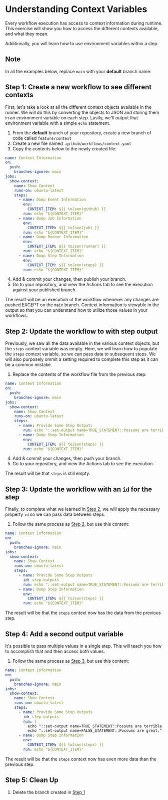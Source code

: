 # Understanding Context Variables
Every workflow execution has access to context information during runtime. This exercise will show you how to access the different contexts available, and what they mean.

Additionally, you will learn how to use environment variables within a step.

## Note
In all the examples below, replace `main` with your **default** branch name:

## Step 1: Create a new workflow to see different contexts
First, let's take a look at all the different context objects available in the runner. We will do this by converting the objects to JSON and storing them in an environment variable on each step. Lastly, we'll output that environment variable with a simple `echo` statement.

1. From the **default** branch of your repository, create a new branch of code called `feature/context`
2. Create a new file named `.github/workflows/context.yaml`
3. Copy the contents below to the newly created file:

```yaml
name: Context Information
on:
  push:
    branches-ignore: main
jobs:
  show-context:
    name: Show Context
    runs-on: ubuntu-latest
    steps:
      - name: Dump Event Information
        env:
          CONTEXT_ITEM: ${{ toJson(github) }}
        run: echo "${CONTEXT_ITEM}"
      - name: Dump Job Information
        env:
          CONTEXT_ITEM: ${{ toJson(job) }}
        run: echo "${CONTEXT_ITEM}"
      - name: Dump Runner Information
        env:
          CONTEXT_ITEM: ${{ toJson(runner) }}
        run: echo "${CONTEXT_ITEM}"
      - name: Dump Step Information
        env:
          CONTEXT_ITEM: ${{ toJson(steps) }}
        run: echo "${CONTEXT_ITEM}"
```

4. Add & commit your changes, then publish your branch.
5. Go to your repository, and view the Actions tab to see the execution against your published branch.

The result will be an execution of the workflow whenever any changes are pushed EXCEPT on the `main` branch. Context information is viewable in the output so that you can understand how to utilize those values in your workflows.

## Step 2: Update the workflow to with step output
Previously, we saw all the data available in the various context objects, but the `steps` context variable was empty. Here, we will learn how to populate the `steps` context variable, so we can pass data to subsequent steps. We will also purposely ommit a setting required to complete this step as it can be a common mistake.

1. Replace the contents of the workflow file from the previous step:

```yaml
name: Context Information
on:
  push:
    branches-ignore: main
jobs:
  show-context:
    name: Show Context
    runs-on: ubuntu-latest
    steps:
      - name: Provide Some Step Outputs
        run: echo "::set-output name=TRUE_STATEMENT::Possums are terrible."
      - name: Dump Step Information
        env:
          CONTEXT_ITEM: ${{ toJson(steps) }}
        run: echo "${CONTEXT_ITEM}"
```

4. Add & commit your changes, then push your branch.
5. Go to your repository, and view the Actions tab to see the execution.

The result will be that `steps` is still empty.

## Step 3: Update the workflow with an `id` for the step
Finally, to complete what we learned in [Step 2](#step-2-update-the-workflow-to-with-step-output), we will apply the necessary property `id` so we can pass data between steps.


1. Follow the same process as [Step 2](#step-2-update-the-workflow-to-with-step-output), but use this content:

```yaml
name: Context Information
on:
  push:
    branches-ignore: main
jobs:
  show-context:
    name: Show Context
    runs-on: ubuntu-latest
    steps:
      - name: Provide Some Step Outputs
        id: step-outputs
        run: echo "::set-output name=TRUE_STATEMENT::Possums are terrible."
      - name: Dump Step Information
        env:
          CONTEXT_ITEM: ${{ toJson(steps) }}
        run: echo "${CONTEXT_ITEM}"
```

The result will be that the `steps` context now has the data from the previous step.

## Step 4: Add a second output variable
It's possible to pass multiple values in a single step. This will teach you how to accomplish that and then access both values.

1. Follow the same process as [Step 3](#step-3-update-the-workflow-with-an-id-for-the-step), but use this content:

```yaml
name: Context Information
on:
  push:
    branches-ignore: main
jobs:
  show-context:
    name: Show Context
    runs-on: ubuntu-latest
    steps:
      - name: Provide Some Step Outputs
        id: step-outputs
        run: |
          echo "::set-output name=TRUE_STATEMENT::Possums are terrible."
          echo "::set-output name=FALSE_STATEMENT::Possums are great."
      - name: Dump Step Information
        env:
          CONTEXT_ITEM: ${{ toJson(steps) }}
        run: echo "${CONTEXT_ITEM}"
```

The result will be that the `steps` context now has even more data than the previous step.

## Step 5: Clean Up

1. Delete the branch created in [Step 1](#step-1-create-a-new-workflow-to-see-different-contexts)